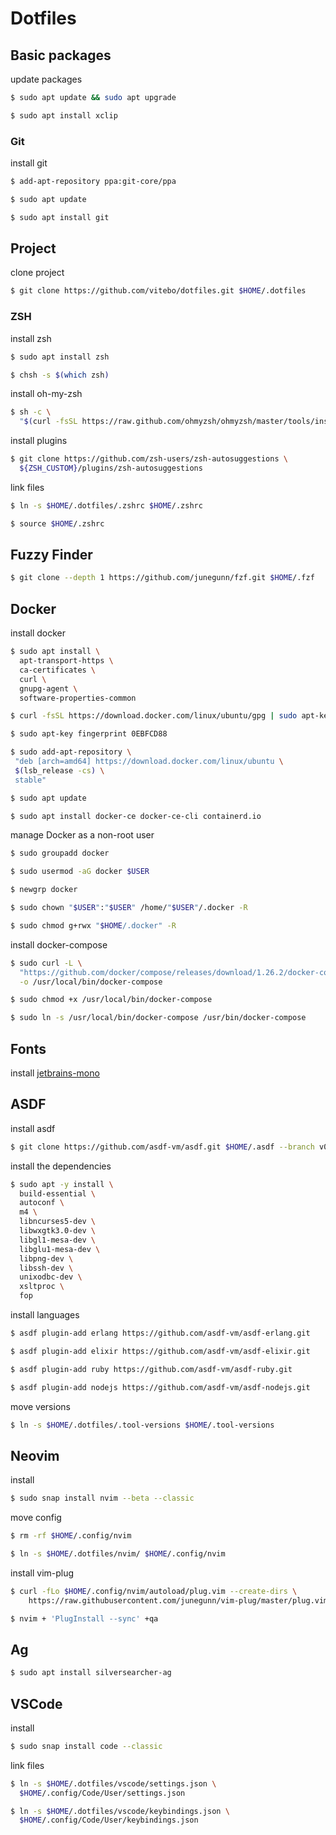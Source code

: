 # Dotfiles

## Basic packages
update packages
```sh
$ sudo apt update && sudo apt upgrade

$ sudo apt install xclip
```

### Git
install git
```sh
$ add-apt-repository ppa:git-core/ppa

$ sudo apt update

$ sudo apt install git
```

## Project
clone project
```sh
$ git clone https://github.com/vitebo/dotfiles.git $HOME/.dotfiles
```

### ZSH
install zsh
```sh
$ sudo apt install zsh

$ chsh -s $(which zsh)
```

install oh-my-zsh
```sh
$ sh -c \
  "$(curl -fsSL https://raw.github.com/ohmyzsh/ohmyzsh/master/tools/install.sh)"
```

install plugins
```sh
$ git clone https://github.com/zsh-users/zsh-autosuggestions \
  ${ZSH_CUSTOM}/plugins/zsh-autosuggestions
```

link files
```sh
$ ln -s $HOME/.dotfiles/.zshrc $HOME/.zshrc

$ source $HOME/.zshrc
```

## Fuzzy Finder
```sh
$ git clone --depth 1 https://github.com/junegunn/fzf.git $HOME/.fzf
```

## Docker
install docker
```sh
$ sudo apt install \
  apt-transport-https \
  ca-certificates \
  curl \
  gnupg-agent \
  software-properties-common

$ curl -fsSL https://download.docker.com/linux/ubuntu/gpg | sudo apt-key add -

$ sudo apt-key fingerprint 0EBFCD88

$ sudo add-apt-repository \
 "deb [arch=amd64] https://download.docker.com/linux/ubuntu \
 $(lsb_release -cs) \
 stable"

$ sudo apt update

$ sudo apt install docker-ce docker-ce-cli containerd.io
```

manage Docker as a non-root user
```sh
$ sudo groupadd docker

$ sudo usermod -aG docker $USER

$ newgrp docker 

$ sudo chown "$USER":"$USER" /home/"$USER"/.docker -R

$ sudo chmod g+rwx "$HOME/.docker" -R
```

install docker-compose
```sh
$ sudo curl -L \
  "https://github.com/docker/compose/releases/download/1.26.2/docker-compose-$(uname -s)-$(uname -m)" \
  -o /usr/local/bin/docker-compose

$ sudo chmod +x /usr/local/bin/docker-compose

$ sudo ln -s /usr/local/bin/docker-compose /usr/bin/docker-compose
```

## Fonts
install [jetbrains-mono](https://www.jetbrains.com/pt-pt/lp/mono/)

## ASDF
install asdf
```sh
$ git clone https://github.com/asdf-vm/asdf.git $HOME/.asdf --branch v0.7.1
```

install the dependencies
```sh
$ sudo apt -y install \
  build-essential \
  autoconf \
  m4 \
  libncurses5-dev \
  libwxgtk3.0-dev \
  libgl1-mesa-dev \
  libglu1-mesa-dev \
  libpng-dev \
  libssh-dev \
  unixodbc-dev \
  xsltproc \
  fop
```

install languages
```sh
$ asdf plugin-add erlang https://github.com/asdf-vm/asdf-erlang.git

$ asdf plugin-add elixir https://github.com/asdf-vm/asdf-elixir.git

$ asdf plugin-add ruby https://github.com/asdf-vm/asdf-ruby.git

$ asdf plugin-add nodejs https://github.com/asdf-vm/asdf-nodejs.git
```

move versions
```sh
$ ln -s $HOME/.dotfiles/.tool-versions $HOME/.tool-versions
```

## Neovim
install
```sh
$ sudo snap install nvim --beta --classic
```

move config
```sh
$ rm -rf $HOME/.config/nvim

$ ln -s $HOME/.dotfiles/nvim/ $HOME/.config/nvim
```

install vim-plug
```sh
$ curl -fLo $HOME/.config/nvim/autoload/plug.vim --create-dirs \
    https://raw.githubusercontent.com/junegunn/vim-plug/master/plug.vim

$ nvim + 'PlugInstall --sync' +qa
```

## Ag
```sh
$ sudo apt install silversearcher-ag
```

## VSCode
install
```sh
$ sudo snap install code --classic
```

link files
```sh
$ ln -s $HOME/.dotfiles/vscode/settings.json \
  $HOME/.config/Code/User/settings.json

$ ln -s $HOME/.dotfiles/vscode/keybindings.json \
  $HOME/.config/Code/User/keybindings.json
```
